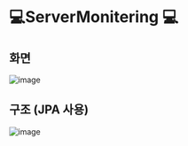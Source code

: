 # 💻ServerMonitering 💻

## 화면 
![image](https://user-images.githubusercontent.com/73218962/199677958-be724566-2a98-481e-b13a-b090e02f513c.png)

## 구조 (JPA 사용)
![image](https://user-images.githubusercontent.com/73218962/199893563-413c5446-ee05-4927-b9ad-aa61abf898b9.png)
